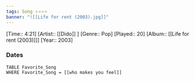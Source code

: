 ```yaml
---
tags: Song ⭐⭐⭐⭐ 
banner: "![[Life for rent (2003).jpg]]"
---
```

[Time:: 4:21]
[Artist:: [[Dido]] ]
[Genre:: Pop]
[Played:: 20]
[Album:: [[Life for rent (2003)]]]
[Year:: 2003]
### Dates
````dataview
TABLE Favorite_Song
WHERE Favorite_Song = [[who makes you feel]]
````